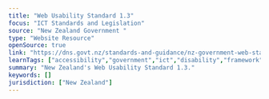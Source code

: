 ```yaml
---
title: "Web Usability Standard 1.3"
focus: "ICT Standards and Legislation"
source: "New Zealand Government "
type: "Website Resource"
openSource: true
link: "https://dns.govt.nz/standards-and-guidance/nz-government-web-standards/web-usability-standard-1-3/"
learnTags: ["accessibility","government","ict","disability","framework","regulation"]
summary: "New Zealand's Web Usability Standard 1.3."
keywords: []
jurisdiction: ["New Zealand"]
---
```

